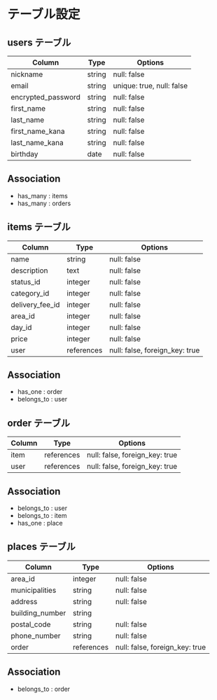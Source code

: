 # テーブル設定 

## users テーブル 
| Column     | Type   | Options                   |
| --------   | ------ | ------------------------- |
| nickname   | string | null: false               | 
| email      | string | unique: true, null: false |
| encrypted_password  | string | null: false      |
| first_name | string | null: false               |
| last_name  | string | null: false               |
| first_name_kana | string | null: false          |
| last_name_kana | string | null: false           |
| birthday     | date | null: false               |           


## Association
- has_many : items 
- has_many : orders

## items テーブル
| Column          | Type    | Options     |
| --------        | ------  | ----------- |
| name            | string  | null: false |
| description     | text    | null: false |
| status_id       | integer | null: false |
| category_id     | integer | null: false |
| delivery_fee_id | integer | null: false |
| area_id         | integer | null: false |
| day_id          | integer | null: false |
| price           | integer | null: false |
| user            | references | null: false, foreign_key: true  |

## Association
- has_one : order
- belongs_to : user

## order テーブル
| Column     | Type   | Options                             |
| --------   | ------ | ----------------------------------  |
| item       | references | null: false, foreign_key: true  |
| user       | references | null: false, foreign_key: true  |

## Association
- belongs_to : user
- belongs_to  : item
- has_one : place

## places テーブル
| Column          | Type    | Options     |
| -------------   | ------  | ----------- |
| area_id         | integer | null: false |
| municipalities  | string  | null: false |
| address         | string  | null: false |
| building_number | string  |             |
| postal_code     | string  | null: false |
| phone_number    | string  | null: false |
| order        | references | null: false, foreign_key: true |

## Association
- belongs_to : order

